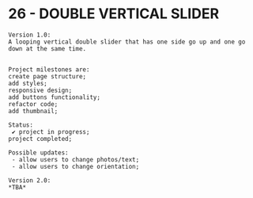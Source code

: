 # 26 - DOUBLE VERTICAL SLIDER

    Version 1.0:
    A looping vertical double slider that has one side go up and one go down at the same time.


    Project milestones are:
    create page structure;
    add styles;
    responsive design;
    add buttons functionality;
    refactor code;
    add thumbnail;

    Status:
     ✔ project in progress;
    project completed;

    Possible updates:
     - allow users to change photos/text;
     - allow users to change orientation;

    Version 2.0:
    *TBA*
